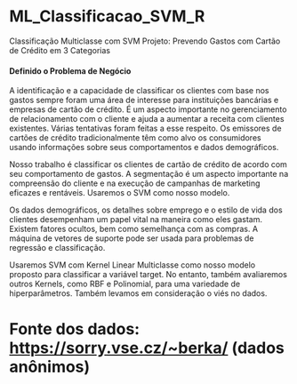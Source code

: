 # ML_Classificacao_SVM_R
Classificação Multiclasse com SVM
Projeto: Prevendo Gastos com Cartão de Crédito em 3 Categorias

####  Definido o Problema de Negócio #### 

A identificação e a capacidade de classificar os clientes com base nos gastos sempre foram uma área de 
interesse para instituições bancárias e empresas de cartão de crédito. É um aspecto importante no 
gerenciamento de relacionamento com o cliente e ajuda a aumentar a receita com clientes existentes. Várias 
tentativas foram feitas a esse respeito. Os emissores de cartões de crédito tradicionalmente têm como alvo 
os consumidores usando informações sobre seus comportamentos e dados demográficos. 

Nosso trabalho é classificar os clientes de cartão de crédito de acordo com seu comportamento de gastos. 
A segmentação é um aspecto importante na compreensão do cliente e na execução de campanhas de marketing 
eficazes e rentáveis. Usaremos o SVM como nosso modelo.

Os dados demográficos, os detalhes sobre emprego e o estilo de vida dos clientes desempenham um papel vital na 
maneira como eles gastam. Existem fatores ocultos, bem como semelhança com as compras. A máquina de vetores 
de suporte pode ser usada para problemas de regressão e classificação. 

Usaremos SVM com Kernel Linear Multiclasse como nosso modelo proposto para classificar a variável target. 
No entanto, também avaliaremos outros Kernels, como RBF e Polinomial, para uma variedade de hiperparâmetros. 
Também levamos em consideração o viés no dados.

# Fonte dos dados: https://sorry.vse.cz/~berka/ (dados anônimos)
